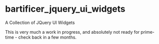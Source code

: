 # bartificer_jquery_ui_widgets
A Collection of JQuery UI Widgets

This is very much a work in progress, and absolutely not ready for prime-time - check back in a few months.
